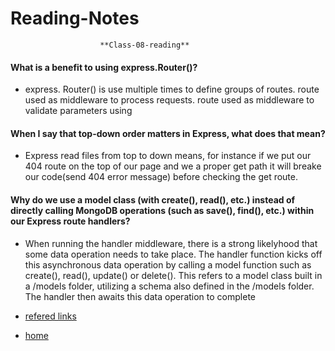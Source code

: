 # Reading-Notes

                        **Class-08-reading**
#### What is a benefit to using express.Router()?
* express. Router() is use multiple times to define groups of routes. route used as middleware to process requests. route used as middleware to validate parameters using 
#### When I say that top-down order matters in Express, what does that mean?
* Express read files from top to down means, for instance if we put our 404 route on the top of our page and we a proper get path it will breake our code(send 404 error message) before checking the get route.
#### Why do we use a model class (with create(), read(), etc.) instead of directly calling MongoDB operations (such as save(), find(), etc.) within our Express route handlers?
* When running the handler middleware, there is a strong likelyhood that some data operation needs to take place. The handler function kicks off this asynchronous data operation by calling a model function such as create(), read(), update() or delete(). This refers to a model class built in a /models folder, utilizing a schema also defined in the /models folder. The handler then awaits this data operation to complete

* [refered links](https://expressjs.com/en/guide/writing-middleware.html)


* [home](https://eyob1984.github.io/reading-notes/)

